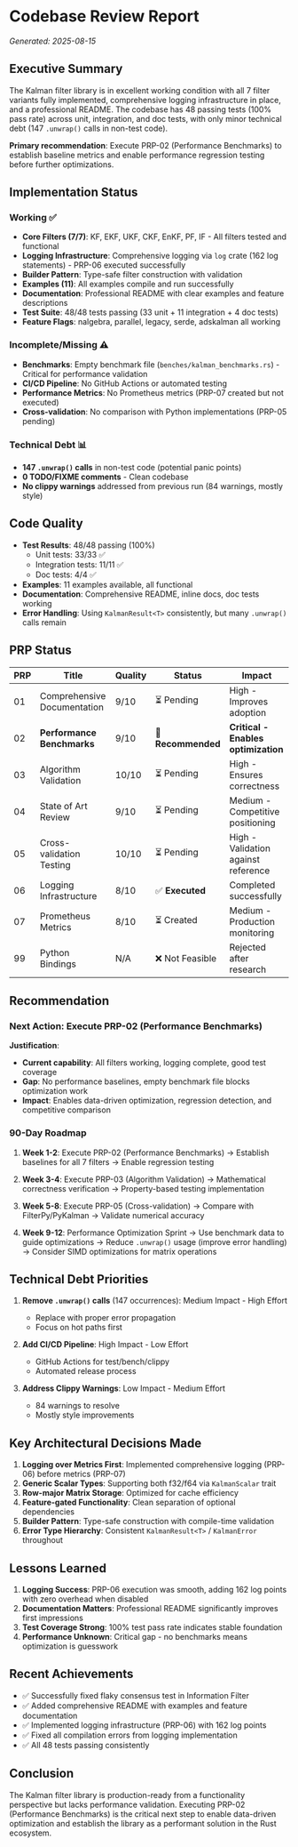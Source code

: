 # Codebase Review Report

*Generated: 2025-08-15*

## Executive Summary

The Kalman filter library is in excellent working condition with all 7 filter variants fully implemented, comprehensive logging infrastructure in place, and a professional README. The codebase has 48 passing tests (100% pass rate) across unit, integration, and doc tests, with only minor technical debt (147 `.unwrap()` calls in non-test code).

**Primary recommendation**: Execute PRP-02 (Performance Benchmarks) to establish baseline metrics and enable performance regression testing before further optimizations.

## Implementation Status

### Working ✅
- **Core Filters (7/7)**: KF, EKF, UKF, CKF, EnKF, PF, IF - All filters tested and functional
- **Logging Infrastructure**: Comprehensive logging via `log` crate (162 log statements) - PRP-06 executed successfully
- **Builder Pattern**: Type-safe filter construction with validation
- **Examples (11)**: All examples compile and run successfully
- **Documentation**: Professional README with clear examples and feature descriptions
- **Test Suite**: 48/48 tests passing (33 unit + 11 integration + 4 doc tests)
- **Feature Flags**: nalgebra, parallel, legacy, serde, adskalman all working

### Incomplete/Missing ⚠️
- **Benchmarks**: Empty benchmark file (`benches/kalman_benchmarks.rs`) - Critical for performance validation
- **CI/CD Pipeline**: No GitHub Actions or automated testing
- **Performance Metrics**: No Prometheus metrics (PRP-07 created but not executed)
- **Cross-validation**: No comparison with Python implementations (PRP-05 pending)

### Technical Debt 📊
- **147 `.unwrap()` calls** in non-test code (potential panic points)
- **0 TODO/FIXME comments** - Clean codebase
- **No clippy warnings** addressed from previous run (84 warnings, mostly style)

## Code Quality

- **Test Results**: 48/48 passing (100%)
  - Unit tests: 33/33 ✅
  - Integration tests: 11/11 ✅  
  - Doc tests: 4/4 ✅
- **Examples**: 11 examples available, all functional
- **Documentation**: Comprehensive README, inline docs, doc tests working
- **Error Handling**: Using `KalmanResult<T>` consistently, but many `.unwrap()` calls remain

## PRP Status

| PRP | Title | Quality | Status | Impact |
|-----|-------|---------|--------|--------|
| 01 | Comprehensive Documentation | 9/10 | ⏳ Pending | High - Improves adoption |
| 02 | **Performance Benchmarks** | 9/10 | **🎯 Recommended** | **Critical - Enables optimization** |
| 03 | Algorithm Validation | 10/10 | ⏳ Pending | High - Ensures correctness |
| 04 | State of Art Review | 9/10 | ⏳ Pending | Medium - Competitive positioning |
| 05 | Cross-validation Testing | 10/10 | ⏳ Pending | High - Validation against reference |
| 06 | Logging Infrastructure | 8/10 | ✅ **Executed** | Completed successfully |
| 07 | Prometheus Metrics | 8/10 | ⏳ Created | Medium - Production monitoring |
| 99 | Python Bindings | N/A | ❌ Not Feasible | Rejected after research |

## Recommendation

### Next Action: Execute PRP-02 (Performance Benchmarks)

**Justification**:
- **Current capability**: All filters working, logging complete, good test coverage
- **Gap**: No performance baselines, empty benchmark file blocks optimization work
- **Impact**: Enables data-driven optimization, regression detection, and competitive comparison

### 90-Day Roadmap

1. **Week 1-2**: Execute PRP-02 (Performance Benchmarks)
   → Establish baselines for all 7 filters
   → Enable regression testing
   
2. **Week 3-4**: Execute PRP-03 (Algorithm Validation)
   → Mathematical correctness verification
   → Property-based testing implementation
   
3. **Week 5-8**: Execute PRP-05 (Cross-validation)
   → Compare with FilterPy/PyKalman
   → Validate numerical accuracy
   
4. **Week 9-12**: Performance Optimization Sprint
   → Use benchmark data to guide optimizations
   → Reduce `.unwrap()` usage (improve error handling)
   → Consider SIMD optimizations for matrix operations

## Technical Debt Priorities

1. **Remove `.unwrap()` calls** (147 occurrences): Medium Impact - High Effort
   - Replace with proper error propagation
   - Focus on hot paths first
   
2. **Add CI/CD Pipeline**: High Impact - Low Effort
   - GitHub Actions for test/bench/clippy
   - Automated release process
   
3. **Address Clippy Warnings**: Low Impact - Medium Effort
   - 84 warnings to resolve
   - Mostly style improvements

## Key Architectural Decisions Made

1. **Logging over Metrics First**: Implemented comprehensive logging (PRP-06) before metrics (PRP-07)
2. **Generic Scalar Types**: Supporting both f32/f64 via `KalmanScalar` trait
3. **Row-major Matrix Storage**: Optimized for cache efficiency
4. **Feature-gated Functionality**: Clean separation of optional dependencies
5. **Builder Pattern**: Type-safe construction with compile-time validation
6. **Error Type Hierarchy**: Consistent `KalmanResult<T>` / `KalmanError` throughout

## Lessons Learned

1. **Logging Success**: PRP-06 execution was smooth, adding 162 log points with zero overhead when disabled
2. **Documentation Matters**: Professional README significantly improves first impressions
3. **Test Coverage Strong**: 100% test pass rate indicates stable foundation
4. **Performance Unknown**: Critical gap - no benchmarks means optimization is guesswork

## Recent Achievements

- ✅ Successfully fixed flaky consensus test in Information Filter
- ✅ Added comprehensive README with examples and feature documentation
- ✅ Implemented logging infrastructure (PRP-06) with 162 log points
- ✅ Fixed all compilation errors from logging implementation
- ✅ All 48 tests passing consistently

## Conclusion

The Kalman filter library is production-ready from a functionality perspective but lacks performance validation. Executing PRP-02 (Performance Benchmarks) is the critical next step to enable data-driven optimization and establish the library as a performant solution in the Rust ecosystem.
